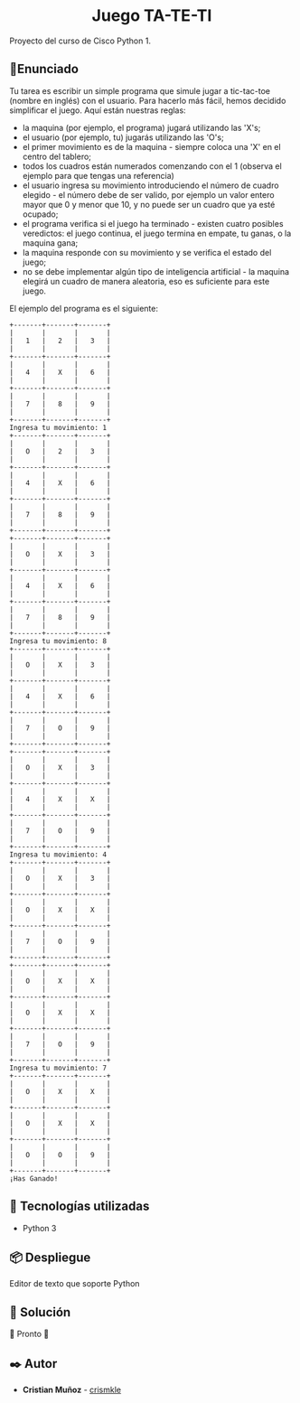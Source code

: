 <h1 align="center"> Juego TA-TE-TI </h1>

Proyecto del curso de Cisco Python 1.

## :hammer:Enunciado
Tu tarea es escribir un simple programa que simule jugar a tic-tac-toe (nombre en inglés) con el usuario. Para hacerlo más fácil, hemos decidido simplificar el juego. Aquí están nuestras reglas:

- la maquina (por ejemplo, el programa) jugará utilizando las 'X's;
- el usuario (por ejemplo, tu) jugarás utilizando las 'O's;
- el primer movimiento es de la maquina - siempre coloca una 'X' en el centro del tablero;
- todos los cuadros están numerados comenzando con el 1 (observa el ejemplo para que tengas una referencia)
- el usuario ingresa su movimiento introduciendo el número de cuadro elegido - el número debe de ser valido, por ejemplo un valor entero mayor que 0 y menor que 10, y no puede ser un cuadro que ya esté ocupado;
- el programa verifica si el juego ha terminado - existen cuatro posibles veredictos: el juego continua, el juego termina en empate, tu ganas, o la maquina gana;
- la maquina responde con su movimiento y se verifica el estado del juego;
- no se debe implementar algún tipo de inteligencia artificial - la maquina elegirá un cuadro de manera aleatoria, eso es suficiente para este juego.

El ejemplo del programa es el siguiente:

```
+-------+-------+-------+
|       |       |       |
|   1   |   2   |   3   |
|       |       |       |
+-------+-------+-------+
|       |       |       |
|   4   |   X   |   6   |
|       |       |       |
+-------+-------+-------+
|       |       |       |
|   7   |   8   |   9   |
|       |       |       |
+-------+-------+-------+
Ingresa tu movimiento: 1
+-------+-------+-------+
|       |       |       |
|   O   |   2   |   3   |
|       |       |       |
+-------+-------+-------+
|       |       |       |
|   4   |   X   |   6   |
|       |       |       |
+-------+-------+-------+
|       |       |       |
|   7   |   8   |   9   |
|       |       |       |
+-------+-------+-------+
+-------+-------+-------+
|       |       |       |
|   O   |   X   |   3   |
|       |       |       |
+-------+-------+-------+
|       |       |       |
|   4   |   X   |   6   |
|       |       |       |
+-------+-------+-------+
|       |       |       |
|   7   |   8   |   9   |
|       |       |       |
+-------+-------+-------+
Ingresa tu movimiento: 8
+-------+-------+-------+
|       |       |       |
|   O   |   X   |   3   |
|       |       |       |
+-------+-------+-------+
|       |       |       |
|   4   |   X   |   6   |
|       |       |       |
+-------+-------+-------+
|       |       |       |
|   7   |   O   |   9   |
|       |       |       |
+-------+-------+-------+
+-------+-------+-------+
|       |       |       |
|   O   |   X   |   3   |
|       |       |       |
+-------+-------+-------+
|       |       |       |
|   4   |   X   |   X   |
|       |       |       |
+-------+-------+-------+
|       |       |       |
|   7   |   O   |   9   |
|       |       |       |
+-------+-------+-------+
Ingresa tu movimiento: 4
+-------+-------+-------+
|       |       |       |
|   O   |   X   |   3   |
|       |       |       |
+-------+-------+-------+
|       |       |       |
|   O   |   X   |   X   |
|       |       |       |
+-------+-------+-------+
|       |       |       |
|   7   |   O   |   9   |
|       |       |       |
+-------+-------+-------+
+-------+-------+-------+
|       |       |       |
|   O   |   X   |   X   |
|       |       |       |
+-------+-------+-------+
|       |       |       |
|   O   |   X   |   X   |
|       |       |       |
+-------+-------+-------+
|       |       |       |
|   7   |   O   |   9   |
|       |       |       |
+-------+-------+-------+
Ingresa tu movimiento: 7
+-------+-------+-------+
|       |       |       |
|   O   |   X   |   X   |
|       |       |       |
+-------+-------+-------+
|       |       |       |
|   O   |   X   |   X   |
|       |       |       |
+-------+-------+-------+
|       |       |       |
|   O   |   O   |   9   |
|       |       |       |
+-------+-------+-------+
¡Has Ganado!
```

## 🔧 Tecnologías utilizadas
- Python 3

## 📦 Despliegue
Editor de texto que soporte Python

## :loudspeaker: Solución
:construction: Pronto :construction:

## ✒️ Autor
* **Cristian Muñoz** - [crismkle](https://github.com/crismkle)
